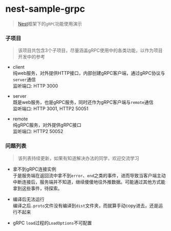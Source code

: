 # nest-sample-grpc

> [Nest](https://nestjs.com/)框架下的`gRPC`功能使用演示  

### 子项目
> 该项目共包含3个子项目，尽量涵盖gRPC使用中的各类功能，以作为项目开发中的参考  

- client  
纯web服务，对外提供HTTP接口，内部创建gRPC客户端，通过gRPC协议与`server`通信  
监听端口: HTTP 3000  

- server  
既是web服务，也是gRPC服务，同时还作为gRPC客户端与`remote`通信  
监听端口: HTTP 3001, HTTP2 50051  

- remote  
纯gRPC服务，对外提供gRPC接口  
监听端口: HTTP2 50052  

### 问题列表
> 该列表持续更新，如果有知道解决办法的同学，欢迎交流学习

- 拿不到gRPC连接实例  
于是服务端在返回流中拿不到`error`、`end`之类的事件，进而导致当客户端主动中断连接后，服务端并不知道，继续傻傻地往外推数据。可能通过其他方式能拿到这些事件，待探索。

- 编译后无法运行  
编译之后`.proto`文件没有编译到`dist`文件夹，而就算手动copy进去，还是运行不起来

- gRPC `load`过程的`LoadOptions`不可配置
